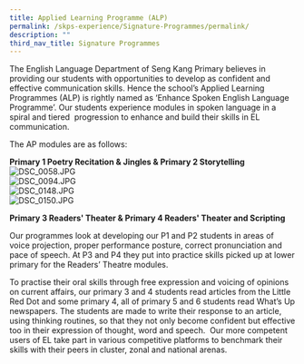 ```yaml
---
title: Applied Learning Programme (ALP)
permalink: /skps-experience/Signature-Programmes/permalink/
description: ""
third_nav_title: Signature Programmes
---
```

The English Language Department of Seng Kang Primary believes in providing our students with opportunities to develop as confident and effective communication skills. Hence the school’s Applied Learning Programmes (ALP) is rightly named as ‘Enhance Spoken English Language Programme’. Our students experience modules in spoken language in a spiral and tiered  progression to enhance and build their skills in EL communication.

The AP modules are as follows:

**Primary 1 Poetry Recitation & Jingles & Primary 2 Storytelling**
![DSC_0058.JPG](https://sengkangpri-moe-edu-sg-admin.cwp.sg/qql/slot/u532/ALP%202022/DSC_0058.JPG)  
![DSC_0094.JPG](https://sengkangpri-moe-edu-sg-admin.cwp.sg/qql/slot/u532/ALP%202022/DSC_0094.JPG)  
![DSC_0148.JPG](https://sengkangpri-moe-edu-sg-admin.cwp.sg/qql/slot/u532/ALP%202022/DSC_0148.JPG)  
![DSC_0150.JPG](https://sengkangpri-moe-edu-sg-admin.cwp.sg/qql/slot/u532/ALP%202022/DSC_0150.JPG)  
 
**Primary 3 Readers' Theater & Primary 4 Readers' Theater and Scripting**


  
Our programmes look at developing our P1 and P2 students in areas of voice projection, proper performance posture, correct pronunciation and pace of speech. At P3 and P4 they put into practice skills picked up at lower primary for the Readers’ Theatre modules. 

To practise their oral skills through free expression and voicing of opinions on current affairs, our primary 3 and 4 students read articles from the Little Red Dot and some primary 4, all of primary 5 and 6 students read What’s Up newspapers. The students are made to write their response to an article, using thinking routines, so that they not only become confident but effective too in their expression of thought, word and speech.  Our more competent users of EL take part in various competitive platforms to benchmark their skills with their peers in cluster, zonal and national arenas.